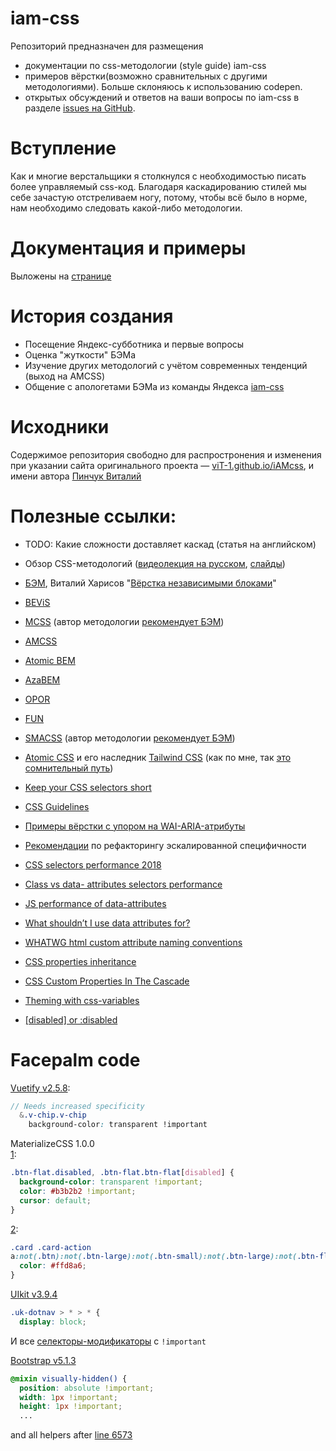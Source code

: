 # iam-css
Репозиторий предназначен для размещения
- документации по css-методологии (style guide) iam-css
- примеров вёрстки(возможно сравнительных с другими методологиями). Больше склоняюсь к использованию codepen.
- открытых обсуждений и ответов на ваши вопросы по iam-css в разделе [issues на GitHub](https://github.com/viT-1/iAMcss/issues).

# Вступление
Как и многие верстальщики я столкнулся с необходимостью писать более управляемый css-код.
Благодаря каскадированию стилей мы себе зачастую отстреливаем ногу, потому, чтобы всё было в норме, нам необходимо следовать какой-либо методологии.

# Документация и примеры
Выложены на [странице](https://github.com/viT-1/iAMcss/blob/master/styleguide.md)

# История создания
- Посещение Яндекс-субботника и первые вопросы
- Оценка "жуткости" БЭМа
- Изучение других методологий с учётом современных тенденций (выход на AMCSS)
- Общение с апологетами БЭМа из команды Яндекса [iam-css](https://github.com/bem/bem-method/issues/455)

# Исходники
Cодержимое репозитория свободно для распростронения и изменения при указании сайта оригинального проекта — [viT-1.github.io/iAMcss](https://viT-1.github.io/iAMcss),
и имени автора [Пинчук Виталий](http://viT-1.blogspot.com)

# Полезные ссылки:
- TODO: Какие сложности доставляет каскад (статья на английском)
- Обзор CSS-методологий ([видеолекция на русском](https://www.youtube.com/watch?v=P4ag4JSNWTM), [слайды](http://www.slideshare.net/ElizavetaSelivanova/ss-49224792))
- [БЭМ](http://ru.bem.info/), Виталий Харисов "[Вёрстка независимыми блоками](http://vitaly.harisov.name/article/independent-blocks.html)"
- [BEViS](https://github.com/bevis-ui/docs/blob/master/faq/bem-vs-bevis.md)
- [MCSS](https://github.com/operatino/MCSS#readme) (автор методологии [рекомендует БЭМ](https://habrahabr.ru/post/256109/#comment_8442829))
- [AMCSS](https://amcss.github.io/)
- [Atomic BEM](https://css-tricks.com/abem-useful-adaptation-bem/)
- [AzaBEM](http://azagroup.ru/azabem-css-method/)
- [OPOR](http://nano.sapegin.ru/all/opor-methodology)
- [FUN](https://benfrain.com/enduring-css-writing-style-sheets-rapidly-changing-long-lived-projects/)
- [SMACSS](https://smacss.com/) (автор методологии [рекомендует БЭМ](https://twitter.com/snookca/status/606908589295464449))
- [Atomic CSS](https://acss.io/) и его наследник [Tailwind CSS](https://tailwindcss.com/) (как по мне, так [это сомнительный путь](http://vit-1.blogspot.com/2021/11/tailwind-css-bem.html))

- [Keep your CSS selectors short](https://csswizardry.com/2012/05/keep-your-css-selectors-short/)
- [CSS Guidelines](https://github.com/chris-pearce/css-guidelines)
- [Примеры вёрстки с упором на WAI-ARIA-атрибуты](http://oaa-accessibility.org/)
- [Рекомендации](https://github.com/mediaelement/mediaelement/issues/1849#issuecomment-249254251) по рефакторингу эскалированной специфичности
- [CSS selectors performance 2018](https://www.sitepoint.com/optimizing-css-id-selectors-and-other-myths/)
- [Class vs data- attributes selectors performance](https://gomakethings.com/how-performant-are-data-attributes-as-selectors/)
- [JS performance of data-attributes](https://jsperf.com/data-dataset)
- [What shouldn’t I use data attributes for?](http://html5doctor.com/html5-custom-data-attributes/)
- [WHATWG html custom attribute naming conventions](https://github.com/whatwg/html/issues/2271)
- [CSS properties inheritance](https://meyerweb.com/eric/articles/webrev/199903.html)
- [CSS Custom Properties In The Cascade](https://www.smashingmagazine.com/2019/07/css-custom-properties-cascade/)
- [Theming with css-variables](https://www.sitepoint.com/css-theming-custom-properties-javascript/)
- [[disabled] or :disabled](https://stackoverflow.com/questions/20141450/should-i-use-css-disabled-pseudo-class-or-disabled-attribute-selector-or-is-i)

# Facepalm code
[Vuetify v2.5.8](https://github.com/vuetifyjs/vuetify/blob/0f980ad51e22ba82e46f750eadcb7a586c802553/packages/vuetify/src/components/VChip/VChip.sass#L188):
```scss
// Needs increased specificity
  &.v-chip.v-chip
    background-color: transparent !important
```

MaterializeCSS 1.0.0<br />
[1](https://github.com/Dogfalo/materialize/blob/80e8ed370487aaf1e2185b028f7deda40da94eb9/dist/css/materialize.css#L5514):
```css
.btn-flat.disabled, .btn-flat.btn-flat[disabled] {
  background-color: transparent !important;
  color: #b3b2b2 !important;
  cursor: default;
}
```

[2](https://github.com/Dogfalo/materialize/blob/80e8ed370487aaf1e2185b028f7deda40da94eb9/dist/css/materialize.css#L4924):
```css
.card .card-action
a:not(.btn):not(.btn-large):not(.btn-small):not(.btn-large):not(.btn-floating):hover {
  color: #ffd8a6;
}
```

[UIkit v3.9.4](https://github.com/uikit/uikit/blob/41d14ad79e0d11392975f840e651e35e42ff24f9/dist/css/uikit.css#L5956)
```css
.uk-dotnav > * > * {
  display: block;
```
И все [селекторы-модификаторы](https://github.com/uikit/uikit/blob/41d14ad79e0d11392975f840e651e35e42ff24f9/dist/css/uikit.css#L7229) с `!important`

[Bootstrap v5.1.3](https://github.com/twbs/bootstrap/blob/1df098361cac04217d6a464c80e890c4335ecb5c/scss/mixins/_visually-hidden.scss)
```scss
@mixin visually-hidden() {
  position: absolute !important;
  width: 1px !important;
  height: 1px !important;
  ...
```
and all helpers after [line 6573](https://github.com/twbs/bootstrap/blob/1df098361cac04217d6a464c80e890c4335ecb5c/dist/css/bootstrap.css#L6573)
